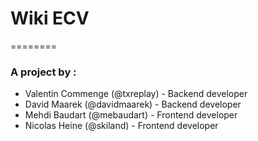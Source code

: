 # Wiki ECV
========

### A project by :

- Valentin Commenge (@txreplay) - Backend developer
- David Maarek (@davidmaarek) - Backend developer
- Mehdi Baudart (@mebaudart) - Frontend developer
- Nicolas Heine (@skiland) - Frontend developer

